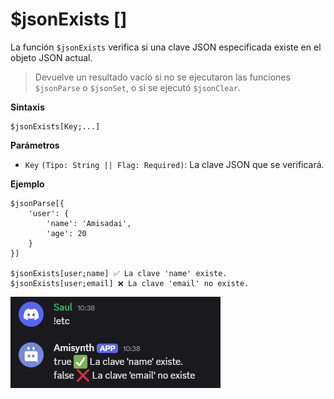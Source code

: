 
# $jsonExists  []
La función `$jsonExists` verifica si una clave JSON especificada existe en el objeto JSON actual.  

> Devuelve un resultado vacío si no se ejecutaron las funciones `$jsonParse` o `$jsonSet`, o si se ejecutó `$jsonClear`.  

**Sintaxis**  
```plaintext
$jsonExists[Key;...]
```

**Parámetros**  
- `Key` `(Tipo: String || Flag: Required)`: La clave JSON que se verificará.  

**Ejemplo**  

```
$jsonParse[{
    'user': {
        'name': 'Amisadai',
        'age': 20
    }
}]

$jsonExists[user;name] ✅ La clave 'name' existe.
$jsonExists[user;email] ❌ La clave 'email' no existe.
```  

![alt text](image-43.png)